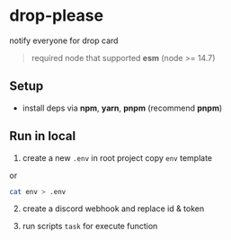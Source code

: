 # drop-please

notify everyone for drop card

> required node that supported **esm** (node >= 14.7)

## Setup

- install deps via **npm**, **yarn**, **pnpm** (recommend **pnpm**)

## Run in local

1. create a new `.env` in root project copy `env` template

or

```bash
cat env > .env
```

2. create a discord webhook and replace id & token

3. run scripts `task` for execute function
